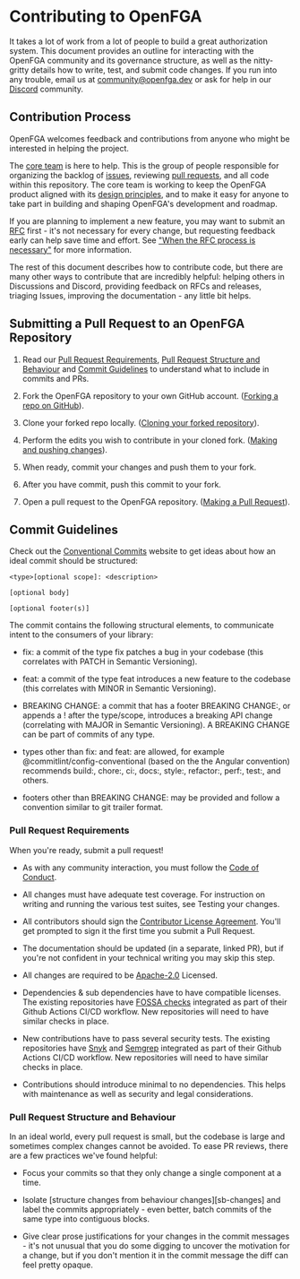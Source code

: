# Contributing to OpenFGA

It takes a lot of work from a lot of people to build a great authorization system. This document provides an outline for interacting with the OpenFGA community and its governance structure, as well as the nitty-gritty details how to write, test, and submit code changes. If you run into any trouble, email us at [community@openfga.dev](mailto:community@openfga.dev) or ask for help in our [Discord][discord] community.

## Contribution Process

OpenFGA welcomes feedback and contributions from anyone who might be interested in helping the project.

The [core team](https://github.com/orgs/openfga/teams/core) is here to help. This is the group of people responsible for organizing the backlog of [issues](https://github.com/openfga/openfga/issues), reviewing [pull requests](https://github.com/openfga/openfga/pulls), and all code within this repository. The core team is working to keep the OpenFGA product aligned with its [design principles](https://github.com/openfga/rfcs/blob/main/DESIGN_PRINCIPLES.md), and to make it easy for anyone to take part in building and shaping OpenFGA's development and roadmap.

If you are planning to implement a new feature, you may want to submit an [RFC](https://github.com/openfga/rfcs/) first - it's not necessary for every change, but requesting feedback early can help save time and effort. See ["When the RFC process is necessary"](https://github.com/openfga/rfcs#when-the-rfc-process-is-necessary) for more information.

The rest of this document describes how to contribute code, but there are many other ways to contribute that are incredibly helpful: helping others in Discussions and Discord, providing feedback on RFCs and releases, triaging Issues, improving the documentation - any little bit helps.

## Submitting a Pull Request to an OpenFGA Repository

1. Read our [Pull Request Requirements](#pull-request-requirements), [Pull Request Structure and Behaviour](#pull-request-structure-and-behaviour) and [Commit Guidelines](#commit-guidelines) to understand what to include in commits and PRs.

2. Fork the OpenFGA repository to your own GitHub account. ([Forking a repo on GitHub](https://docs.github.com/en/get-started/quickstart/fork-a-repo#forking-a-repository)).

3. Clone your forked repo locally. ([Cloning your forked repository](https://docs.github.com/en/get-started/quickstart/contributing-to-projects#cloning-a-fork)).

4. Perform the edits you wish to contribute in your cloned fork. ([Making and pushing changes](https://docs.github.com/en/get-started/quickstart/contributing-to-projects#making-and-pushing-changes)).

5. When ready, commit your changes and push them to your fork.

6. After you have commit, push this commit to your fork.

7. Open a pull request to the OpenFGA repository. ([Making a Pull Request](https://docs.github.com/en/get-started/quickstart/contributing-to-projects#making-a-pull-request)).

## Commit Guidelines

Check out the [Conventional Commits](https://www.conventionalcommits.org/en/v1.0.0/) website to get ideas about how an ideal commit should be structured: 

```
<type>[optional scope]: <description>

[optional body]

[optional footer(s)]
```

The commit contains the following structural elements, to communicate intent to the consumers of your library:

* fix: a commit of the type fix patches a bug in your codebase (this correlates with PATCH in Semantic Versioning).

* feat: a commit of the type feat introduces a new feature to the codebase (this correlates with MINOR in Semantic Versioning).

* BREAKING CHANGE: a commit that has a footer BREAKING CHANGE:, or appends a ! after the type/scope, introduces a breaking API change (correlating with MAJOR in Semantic Versioning). A BREAKING CHANGE can be part of commits of any type.

* types other than fix: and feat: are allowed, for example @commitlint/config-conventional (based on the the Angular convention) recommends build:, chore:, ci:, docs:, style:, refactor:, perf:, test:, and others.

* footers other than BREAKING CHANGE: <description> may be provided and follow a convention similar to git trailer format.

### Pull Request Requirements

When you're ready, submit a pull request!

* As with any community interaction, you must follow the [Code of Conduct](./CODE_OF_CONDUCT.md).

* All changes must have adequate test coverage. For instruction on writing and running the various test suites, see Testing your changes.

* All contributors should sign the [Contributor License Agreement](https://docs.linuxfoundation.org/lfx/easycla/v2-current/contributors). You'll get prompted to sign it the first time you submit a Pull Request.

* The documentation should be updated (in a separate, linked PR), but if you're not confident in your technical writing you may skip this step.

* All changes are required to be [Apache-2.0](https://www.apache.org/licenses/LICENSE-2.0) Licensed.

* Dependencies & sub dependencies have to have compatible licenses. The existing repositories have [FOSSA checks](https://fossa.com/) integrated as part of their Github Actions CI/CD workflow. New repositories will need to have similar checks in place.

* New contributions have to pass several security tests. The existing repositories have [Snyk](https://snyk.io/) and [Semgrep](https://semgrep.dev/) integrated as part of their Github Actions CI/CD workflow. New repositories will need to have similar checks in place.

* Contributions should introduce minimal to no dependencies. This helps with maintenance as well as security and legal considerations.

### Pull Request Structure and Behaviour

In an ideal world, every pull request is small, but the codebase is large and sometimes complex changes cannot be avoided. To ease PR reviews, there are a few practices we've found helpful:

* Focus your commits so that they only change a single component at a time.

* Isolate [structure changes from behaviour changes][sb-changes] and label the commits appropriately - even better, batch commits of the same type into contiguous blocks.

* Give clear prose justifications for your changes in the commit messages - it's not unusual that you do some digging to uncover the motivation for a change, but if you don't mention it in the commit message the diff can feel pretty opaque.

[coc]: [https://github.com/openfga/openfga/CODE_OF_CONDUCT.md]
[discord]: [https://discord.com/invite/pvbNmqC]
